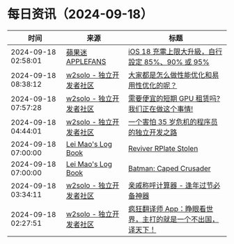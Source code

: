 ﻿# 每日资讯（2024-09-18）

|时间|来源|标题|
|---|---|---|
|2024-09-18 02:58:01|[蘋果迷 APPLEFANS](https://applefans.today/feed/)|[iOS 18 充電上限大升級，自行設定 85%、90% 或 95%](https://applefans.today/2024-09-ios-18-new-iphone-charging-limit-options/)|
|2024-09-18 08:38:12|[w2solo - 独立开发者社区](https://w2solo.com/topics/feed)|[大家都是怎么做性能优化和易用性优化的呢？](https://w2solo.com/topics/5044)|
|2024-09-18 07:57:28|[w2solo - 独立开发者社区](https://w2solo.com/topics/feed)|[需要便宜的短期 GPU 租赁吗? 我们正在做这个事情!](https://w2solo.com/topics/5043)|
|2024-09-18 04:44:01|[w2solo - 独立开发者社区](https://w2solo.com/topics/feed)|[一个害怕 35 岁危机的程序员的独立开发之路](https://w2solo.com/topics/5042)|
|2024-09-18 07:00:00|[Lei Mao's Log Book](https://leimao.github.io/atom.xml)|[Reviver RPlate Stolen](https://leimao.github.io/blog/Reviver-RPlate-Stolen/)|
|2024-09-18 07:00:00|[Lei Mao's Log Book](https://leimao.github.io/atom.xml)|[Batman: Caped Crusader](https://leimao.github.io/essay/Batman-Caped-Crusader/)|
|2024-09-18 03:34:11|[w2solo - 独立开发者社区](https://w2solo.com/topics/feed)|[亲戚称呼计算器 - 逢年过节必备神器](https://w2solo.com/topics/5041)|
|2024-09-18 02:27:51|[w2solo - 独立开发者社区](https://w2solo.com/topics/feed)|[疯狂翻译师 App：睁眼看世界，主打的就是一个不出国，译天下！](https://w2solo.com/topics/5040)|
